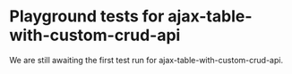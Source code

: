 # Playground tests for ajax-table-with-custom-crud-api
We are still awaiting the first test run for ajax-table-with-custom-crud-api.
